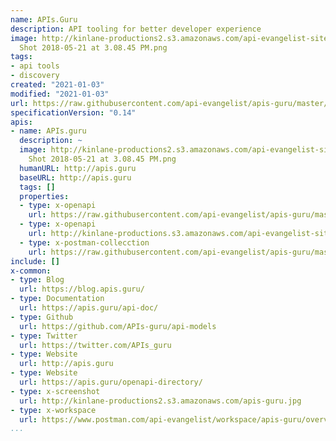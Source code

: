 ```yaml
---
name: APIs.Guru
description: API tooling for better developer experience
image: http://kinlane-productions2.s3.amazonaws.com/api-evangelist-site/company/logos/Screen
  Shot 2018-05-21 at 3.08.45 PM.png
tags:
- api tools
- discovery
created: "2021-01-03"
modified: "2021-01-03"
url: https://raw.githubusercontent.com/api-evangelist/apis-guru/master/apis.json
specificationVersion: "0.14"
apis:
- name: APIs.guru
  description: ~
  image: http://kinlane-productions2.s3.amazonaws.com/api-evangelist-site/company/logos/Screen
    Shot 2018-05-21 at 3.08.45 PM.png
  humanURL: http://apis.guru
  baseURL: http://apis.guru
  tags: []
  properties:
  - type: x-openapi
    url: https://raw.githubusercontent.com/api-evangelist/apis-guru/master/apis-guru-openapi.json
  - type: x-openapi
    url: http://kinlane-productions.s3.amazonaws.com/api-evangelist-site/company/openapis/apis-guru.json
  - type: x-postman-collecction
    url: https://raw.githubusercontent.com/api-evangelist/apis-guru/master/apis-guru-postman-collection.json
include: []
x-common:
- type: Blog
  url: https://blog.apis.guru/
- type: Documentation
  url: https://apis.guru/api-doc/
- type: Github
  url: https://github.com/APIs-guru/api-models
- type: Twitter
  url: https://twitter.com/APIs_guru
- type: Website
  url: http://apis.guru
- type: Website
  url: https://apis.guru/openapi-directory/
- type: x-screenshot
  url: http://kinlane-productions2.s3.amazonaws.com/apis-guru.jpg
- type: x-workspace
  url: https://www.postman.com/api-evangelist/workspace/apis-guru/overview
...
```


